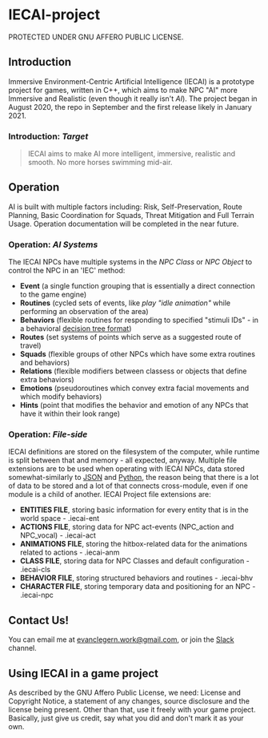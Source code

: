 # IECAI-project
PROTECTED UNDER GNU AFFERO PUBLIC LICENSE.
## Introduction
Immersive Environment-Centric Artificial Intelligence (IECAI) is a prototype project for games, written in C++, which aims to make NPC "AI" more Immersive and Realistic (even though it really isn't _AI_). The project began in August 2020, the repo in September and the first release likely in January 2021. 

### Introduction: _Target_
> IECAI aims to make AI more intelligent, immersive, realistic and smooth. No more horses swimming mid-air.

## Operation
AI is built with multiple factors including: Risk, Self-Preservation, Route Planning, Basic Coordination for Squads, Threat Mitigation and Full Terrain Usage. Operation documentation will be completed in the near future.
  
### Operation: _AI Systems_
The IECAI NPCs have multiple systems in the _NPC Class_ or _NPC Object_ to control the NPC in an 'IEC' method:
  - **Event** (a single function grouping that is essentially a direct connection to the game engine)
  - **Routines** (cycled sets of events, like _play "idle animation"_ while performing an observation of the area)
  - **Behaviors** (flexible routines for responding to specified "stimuli IDs" - in a behavioral [decision tree format](https://en.wikipedia.org/wiki/Decision_tree))
  - **Routes** (set systems of points which serve as a suggested route of travel)
  - **Squads** (flexible groups of other NPCs which have some extra routines and behaviors)
  - **Relations** (flexible modifiers between classess or objects that define extra behaviors)
  - **Emotions** (pseudoroutines which convey extra facial movements and which modify behaviors)
  - **Hints** (point that modifies the behavior and emotion of any NPCs that have it within their look range)

### Operation: _File-side_
IECAI definitions are stored on the filesystem of the computer, while runtime is split between that and memory - all expected, anyway. Multiple file extensions are to be used when operating with IECAI NPCs, data stored somewhat-similarly to [JSON](https://en.wikipedia.org/wiki/JSON) and [Python](https://en.wikipedia.org/wiki/Python_(programming_language)), the reason being that there is a lot of data to be stored and a lot of that connects cross-module, even if one module is a child of another. IECAI Project file extensions are:
  - **ENTITIES FILE**, storing basic information for every entity that is in the world space - .iecai-ent
  - **ACTIONS FILE**, storing data for NPC act-events (NPC_action and NPC_vocal) - .iecai-act
  - **ANIMATIONS FILE**, storing the hitbox-related data for the animations related to actions - .iecai-anm
  - **CLASS FILE**, storing data for NPC Classes and default configuration - .iecai-cls
  - **BEHAVIOR FILE**, storing structured behaviors and routines - .iecai-bhv
  - **CHARACTER FILE**, storing temporary data and positioning for an NPC - .iecai-npc

## Contact Us!
You can email me at evanclegern.work@gmail.com, or join the [Slack](https://iecai.slack.com) channel.

## Using IECAI in a game project
As described by the GNU Affero Public License, we need: License and Copyright Notice, a statement of any changes, source disclosure and the license being present. Other than that, use it freely with your game project. Basically, just give us credit, say what you did and don't mark it as your own.
